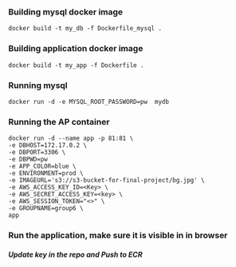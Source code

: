 
### Building mysql docker image 
```docker build -t my_db -f Dockerfile_mysql . ```

### Building application docker image 
```docker build -t my_app -f Dockerfile . ```

### Running mysql
```docker run -d -e MYSQL_ROOT_PASSWORD=pw  mydb```





### Running the AP container
```
docker run -d --name app -p 81:81 \
-e DBHOST=172.17.0.2 \
-e DBPORT=3306 \
-e DBPWD=pw
-e APP_COLOR=blue \
-e ENVIRONMENT=prod \
-e IMAGEURL='s3://s3-bucket-for-final-project/bg.jpg' \
-e AWS_ACCESS_KEY_ID=<Key> \
-e AWS_SECRET_ACCESS_KEY=<key> \
-e AWS_SESSION_TOKEN="<>" \
-e GROUPNAME=group6 \
app
```
### Run the application, make sure it is visible in in browser


##### Update key in the repo and Push to ECR
